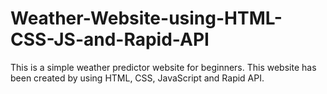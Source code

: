 # Weather-Website-using-HTML-CSS-JS-and-Rapid-API
This is a simple weather predictor website for beginners.
This website has been created by using HTML, CSS, JavaScript and Rapid API.
